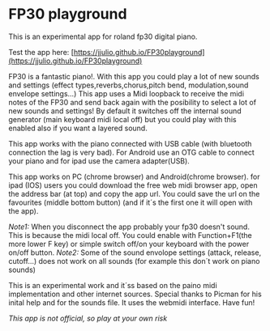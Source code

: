 # FP30 playground

This is an experimental app for roland fp30 digital piano.

Test the app here: [https://jjulio.github.io/FP30playground](https://jjulio.github.io/FP30playground)

FP30 is a fantastic piano!. With this app you could play a lot of new sounds and settings (effect types,reverbs,chorus,pitch bend, modulation,sound envelope settings...)
This app uses a Midi loopback to receive the midi notes of the FP30 and send back again with the posibility to select a lot of new sounds and settings!
By default it switches off the internal sound generator (main keyboard midi local off) but you could play with this enabled also if you want a layered sound.

This app works with the piano connected with USB cable (with bluetooth connection the lag is very bad). For Android use an OTG cable to connect your piano and for ipad use the camera adapter(USB).

This app works on PC (chrome browser) and Android(chrome browser).
for ipad (IOS) users you could download the free web midi browser app, open the address bar (at top) and copy the app url. You could save the url on the favourites (middle bottom button) (and if it´s the first one it will open with the app).

*Note1:* When you disconnect the app probably your fp30 doesn't sound. This is because the midi local off. You could enable with Function+F1(the more lower F key) or simple switch off/on your keyboard with the power on/off button.
*Note2:* Some of the sound envolope settings (attack, release, cutoff...) does not work on all sounds (for example this don´t work on piano sounds)

This is an experimental work and it´ss based on the paino midi implementation and other internet sources. Special thanks to Picman for his inital help and for the sounds file. It uses the webmidi interface.
Have fun!

*This app is not official, so play at your own risk*
